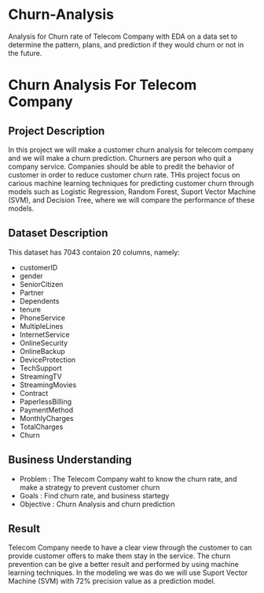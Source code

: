 # Churn-Analysis
Analysis for Churn rate of Telecom Company with EDA on a data set to determine the pattern, plans, and prediction if they would churn or not in the future.
# Churn Analysis For Telecom Company 
## Project Description 
In this project we will make a customer churn analysis for telecom company and we will make a churn prediction. Churners are person who quit a company service. Companies should be able to predit the behavior of customer in order to reduce customer churn rate. THis project focus on carious machine learning techniques for predicting customer churn through models such as Logistic Regression, Random Forest, Suport Vector Machine (SVM), and Decision Tree, where we will compare the performance of these models. 
## Dataset Description 
This dataset has 7043 contaion 20 columns, namely: 
- customerID
- gender             
- SeniorCitizen       
- Partner            
- Dependents         
- tenure              
- PhoneService      
- MultipleLines      
- InternetService    
- OnlineSecurity    
- OnlineBackup      
- DeviceProtection  
- TechSupport       
- StreamingTV        
- StreamingMovies   
- Contract           
- PaperlessBilling  
- PaymentMethod      
- MonthlyCharges    
- TotalCharges       
- Churn
## Business Understanding 
- Problem : The Telecom Company waht to know the churn rate, and make a strategy to prevent customer churn 
- Goals : Find churn rate, and business startegy 
- Objective : Churn Analysis and churn prediction 
## Result 
Telecom Company neede to have a clear view through the customer to can provide customer offers to make them stay in the service. The churn prevention can be give a better result and performed by using machine learning techniques. In the modeling we was do we will use Suport Vector Machine (SVM) with 72% precision value as a prediction model.
